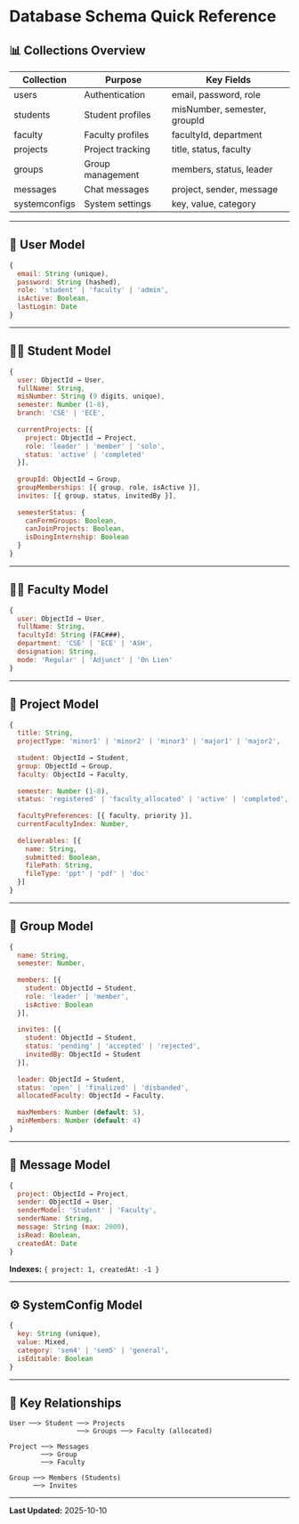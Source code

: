 # Database Schema Quick Reference

## 📊 Collections Overview

| Collection | Purpose | Key Fields |
|------------|---------|------------|
| users | Authentication | email, password, role |
| students | Student profiles | misNumber, semester, groupId |
| faculty | Faculty profiles | facultyId, department |
| projects | Project tracking | title, status, faculty |
| groups | Group management | members, status, leader |
| messages | Chat messages | project, sender, message |
| systemconfigs | System settings | key, value, category |

---

## 🔐 User Model

```javascript
{
  email: String (unique),
  password: String (hashed),
  role: 'student' | 'faculty' | 'admin',
  isActive: Boolean,
  lastLogin: Date
}
```

---

## 👨‍🎓 Student Model

```javascript
{
  user: ObjectId → User,
  fullName: String,
  misNumber: String (9 digits, unique),
  semester: Number (1-8),
  branch: 'CSE' | 'ECE',
  
  currentProjects: [{
    project: ObjectId → Project,
    role: 'leader' | 'member' | 'solo',
    status: 'active' | 'completed'
  }],
  
  groupId: ObjectId → Group,
  groupMemberships: [{ group, role, isActive }],
  invites: [{ group, status, invitedBy }],
  
  semesterStatus: {
    canFormGroups: Boolean,
    canJoinProjects: Boolean,
    isDoingInternship: Boolean
  }
}
```

---

## 👨‍🏫 Faculty Model

```javascript
{
  user: ObjectId → User,
  fullName: String,
  facultyId: String (FAC###),
  department: 'CSE' | 'ECE' | 'ASH',
  designation: String,
  mode: 'Regular' | 'Adjunct' | 'On Lien'
}
```

---

## 📁 Project Model

```javascript
{
  title: String,
  projectType: 'minor1' | 'minor2' | 'minor3' | 'major1' | 'major2',
  
  student: ObjectId → Student,
  group: ObjectId → Group,
  faculty: ObjectId → Faculty,
  
  semester: Number (1-8),
  status: 'registered' | 'faculty_allocated' | 'active' | 'completed',
  
  facultyPreferences: [{ faculty, priority }],
  currentFacultyIndex: Number,
  
  deliverables: [{
    name: String,
    submitted: Boolean,
    filePath: String,
    fileType: 'ppt' | 'pdf' | 'doc'
  }]
}
```

---

## 👥 Group Model

```javascript
{
  name: String,
  semester: Number,
  
  members: [{
    student: ObjectId → Student,
    role: 'leader' | 'member',
    isActive: Boolean
  }],
  
  invites: [{
    student: ObjectId → Student,
    status: 'pending' | 'accepted' | 'rejected',
    invitedBy: ObjectId → Student
  }],
  
  leader: ObjectId → Student,
  status: 'open' | 'finalized' | 'disbanded',
  allocatedFaculty: ObjectId → Faculty,
  
  maxMembers: Number (default: 5),
  minMembers: Number (default: 4)
}
```

---

## 💬 Message Model

```javascript
{
  project: ObjectId → Project,
  sender: ObjectId → User,
  senderModel: 'Student' | 'Faculty',
  senderName: String,
  message: String (max: 2000),
  isRead: Boolean,
  createdAt: Date
}
```

**Indexes:** `{ project: 1, createdAt: -1 }`

---

## ⚙️ SystemConfig Model

```javascript
{
  key: String (unique),
  value: Mixed,
  category: 'sem4' | 'sem5' | 'general',
  isEditable: Boolean
}
```

---

## 🔗 Key Relationships

```
User ──> Student ──> Projects
                 ──> Groups ──> Faculty (allocated)
                 
Project ──> Messages
        ──> Group
        ──> Faculty

Group ──> Members (Students)
      ──> Invites
```

---

**Last Updated:** 2025-10-10
